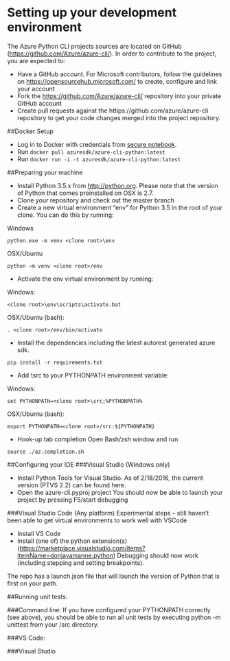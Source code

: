 Setting up your development environment
========================================
The Azure Python CLI projects sources are located on GitHub (https://github.com/Azure/azure-cli/). In order to contribute to the project, you are expected to: 
-	Have a GitHub account. For Microsoft contributors, follow the guidelines on https://opensourcehub.microsoft.com/ to create, configure and link your account
-	Fork the  https://github.com/Azure/azure-cli/ repository into your private GitHub account
-	Create pull requests against the httips://github.com/azure/azure-cli repository to get your code changes merged into the project repository.

##Docker Setup

+ Log in to Docker with credentials from [secure notebook](https://microsoft.sharepoint.com/teams/azuresdk/adx/secure/_layouts/15/WopiFrame.aspx?sourcedoc=%7b22a574d3-9ec2-4ec6-87d1-6a7e78968634%7d&action=edit&wd=target%28%2F%20%2FCredentials.one%7Ca1d4455c-8cca-4ca0-9bfc-bea7467a45bb%2FRBAC%20Testing%20in%20Prod%7Ca46189d9-367b-482e-af70-cdafd8a0a705%2F%29).
+ Run `docker pull azuresdk/azure-cli-python:latest`
+ Run `docker run -i -t azuresdk/azure-cli-python:latest`

##Preparing your machine
+	Install Python 3.5.x from http://python.org. Please note that the version of Python that comes preinstalled on OSX is 2.7. 
+	Clone your repository and check out the master branch
+	Create a new virtual environment “env” for Python 3.5 in the root of your clone. You can do this by running:

Windows
```BatchFile
python.exe -m venv <clone root>\env
```
OSX/Ubuntu
```Shell 
python –m venv <clone root>/env
```

+	Activate the env virtual environment by running:

Windows:
```BatchFile
<clone root>\env\scripts\activate.bat
```
OSX/Ubuntu (bash):
```Shell
. <clone root>/env/bin/activate
```

+	Install the dependencies including the latest autorest generated azure sdk.
```Shell
pip install -r requirements.txt
```
+	Add <clone root>\src to your PYTHONPATH environment variable:

Windows:
```BatchFile
set PYTHONPATH=<clone root>\src;%PYTHONPATH%
```
OSX/Ubuntu (bash):
```Shell
export PYTHONPATH=<clone root>/src:${PYTHONPATH}
```
+ Hook-up tab completion
Open Bash/zsh window and run
```
source ./az.completion.sh
```

##Configuring your IDE
###Visual Studio (Windows only)
+	Install Python Tools for Visual Studio. As of 2/18/2016, the current version (PTVS 2.2) can be found here.
+	Open the azure-cli.pyproj project
You should now be able to launch your project by pressing F5/start debugging

###Visual Studio Code (Any platform)
Experimental steps – still haven’t been able to get virtual environments to work well with VSCode
+	Install VS Code
+	Install (one of) the python extension(s) (https://marketplace.visualstudio.com/items?itemName=donjayamanne.python)
Debugging should now work (including stepping and setting breakpoints). 

The repo has a launch.json file that will launch the version of Python that is first on your path. 

##Running unit tests:

###Command line:
If you have configured your PYTHONPATH correctly (see above), you should be able to run all unit tests by executing python -m unittest from your <clone root>/src directory. 

###VS Code:
<Working on it>

###Visual Studio
<Working on it>

